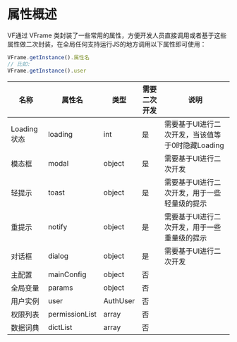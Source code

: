 # 属性概述
VF通过 VFrame 类封装了一些常用的属性，方便开发人员直接调用或者基于这些属性做二次封装，在全局任何支持运行JS的地方调用以下属性即可使用：
```javascript
VFrame.getInstance().属性名
// 比如: 
VFrame.getInstance().user
```

| 名称        | 属性名            | 类型       | 需要二次开发 | 说明                            |
|-----------|----------------|----------|--------|-------------------------------|
| Loading状态 | loading        | int      | 是      | 需要基于UI进行二次开发，当该值等于0时隐藏Loading |
| 模态框       | modal          | object   | 是      | 需要基于UI进行二次开发                  |
| 轻提示       | toast          | object   | 是      | 需要基于UI进行二次开发，用于一些轻量级的提示       |
| 重提示       | notify         | object   | 是      | 需要基于UI进行二次开发，用于一些重量级的提示       |
| 对话框       | dialog         | object   | 是      | 需要基于UI进行二次开发                  |
| 主配置       | mainConfig     | object   | 否      |                               |
| 全局变量      | params         | object   | 否      |                               |
| 用户实例      | user           | AuthUser | 否      |                               |
| 权限列表      | permissionList | array    | 否      |                               |
| 数据词典      | dictList       | array    | 否      |                               |